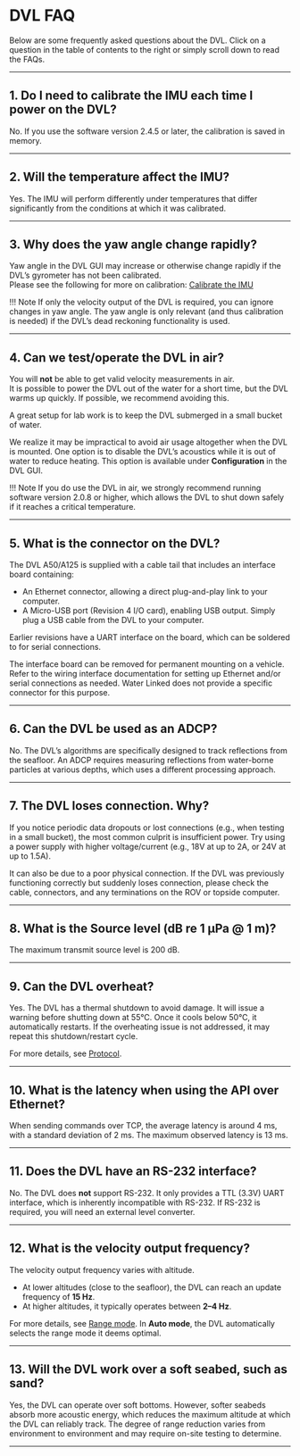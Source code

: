 # DVL FAQ

Below are some frequently asked questions about the DVL. Click on a question in the table of contents to the right or simply scroll down to read the FAQs.

---

## 1. Do I need to calibrate the IMU each time I power on the DVL?

No. If you use the software version 2.4.5 or later, the calibration is saved in memory.

---

## 2. Will the temperature affect the IMU?

Yes. The IMU will perform differently under temperatures that differ significantly from the conditions at which it was calibrated.

---

## 3. Why does the yaw angle change rapidly?

Yaw angle in the DVL GUI may increase or otherwise change rapidly if the DVL’s gyrometer has not been calibrated.  
Please see the following for more on calibration: [Calibrate the IMU](dead-reckoning.md#starting-dead-reckoning)

!!! Note
    If only the velocity output of the DVL is required, you can ignore changes in yaw angle. The yaw angle is only relevant (and thus calibration is needed) if the DVL’s dead reckoning functionality is used.

---

## 4. Can we test/operate the DVL in air?

You will **not** be able to get valid velocity measurements in air.  
It is possible to power the DVL out of the water for a short time, but the DVL warms up quickly. If possible, we recommend avoiding this.

A great setup for lab work is to keep the DVL submerged in a small bucket of water.

We realize it may be impractical to avoid air usage altogether when the DVL is mounted. One option is to disable the DVL’s acoustics while it is out of water to reduce heating. This option is available under **Configuration** in the DVL GUI.

!!! Note
    If you do use the DVL in air, we strongly recommend running software version 2.0.8 or higher, which allows the DVL to shut down safely if it reaches a critical temperature.

---

## 5. What is the connector on the DVL?

The DVL A50/A125 is supplied with a cable tail that includes an interface board containing:
- An Ethernet connector, allowing a direct plug-and-play link to your computer.
- A Micro-USB port (Revision 4 I/O card), enabling USB output. Simply plug a USB cable from the DVL to your computer.

Earlier revisions have a UART interface on the board, which can be soldered to for serial connections.

The interface board can be removed for permanent mounting on a vehicle. Refer to the wiring interface documentation for setting up Ethernet and/or serial connections as needed. Water Linked does not provide a specific connector for this purpose.

---

## 6. Can the DVL be used as an ADCP?

No. The DVL’s algorithms are specifically designed to track reflections from the seafloor. An ADCP requires measuring reflections from water-borne particles at various depths, which uses a different processing approach.

---

## 7. The DVL loses connection. Why?

If you notice periodic data dropouts or lost connections (e.g., when testing in a small bucket), the most common culprit is insufficient power. Try using a power supply with higher voltage/current (e.g., 18V at up to 2A, or 24V at up to 1.5A).

It can also be due to a poor physical connection. If the DVL was previously functioning correctly but suddenly loses connection, please check the cable, connectors, and any terminations on the ROV or topside computer.

---

## 8. What is the Source level (dB re 1 μPa @ 1 m)?

The maximum transmit source level is 200 dB.

---

## 9. Can the DVL overheat?

Yes. The DVL has a thermal shutdown to avoid damage. It will issue a warning before shutting down at 55℃. Once it cools below 50℃, it automatically restarts. If the overheating issue is not addressed, it may repeat this shutdown/restart cycle.

For more details, see [Protocol](dvl-protocol.md).

---

## 10. What is the latency when using the API over Ethernet?

When sending commands over TCP, the average latency is around 4 ms, with a standard deviation of 2 ms. The maximum observed latency is 13 ms.

---

## 11. Does the DVL have an RS-232 interface?

No. The DVL does **not** support RS-232. It only provides a TTL (3.3V) UART interface, which is inherently incompatible with RS-232. If RS-232 is required, you will need an external level converter.

---

## 12. What is the velocity output frequency?

The velocity output frequency varies with altitude.  
- At lower altitudes (close to the seafloor), the DVL can reach an update frequency of **15 Hz**.  
- At higher altitudes, it typically operates between **2–4 Hz**.

For more details, see [Range mode](dvl-protocol.md#range-mode-configuration). In **Auto mode**, the DVL automatically selects the range mode it deems optimal.

---

## 13. Will the DVL work over a soft seabed, such as sand?

Yes, the DVL can operate over soft bottoms. However, softer seabeds absorb more acoustic energy, which reduces the maximum altitude at which the DVL can reliably track. The degree of range reduction varies from environment to environment and may require on-site testing to determine.

---